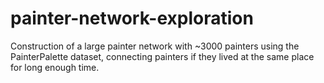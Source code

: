# painter-network-exploration
 Construction of a large painter network with ~3000 painters using the PainterPalette dataset, connecting painters if they lived at the same place for long enough time.
